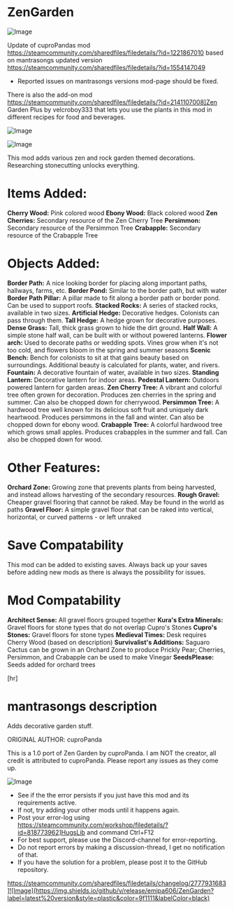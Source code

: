 # ZenGarden

![Image](https://i.imgur.com/buuPQel.png)

Update of cuproPandas mod
https://steamcommunity.com/sharedfiles/filedetails/?id=1221867010
based on mantrasongs updated version
https://steamcommunity.com/sharedfiles/filedetails/?id=1554147049

- Reported issues on mantrasongs versions mod-page should be fixed.

There is also the add-on mod https://steamcommunity.com/sharedfiles/filedetails/?id=2141107008]Zen Garden Plus by velcroboy333 that lets you use the plants in this mod in different recipes for food and beverages.

![Image](https://i.imgur.com/pufA0kM.png)

	
![Image](https://i.imgur.com/Z4GOv8H.png)

This mod adds various zen and rock garden themed decorations. Researching stonecutting unlocks everything.

# Items Added:

**Cherry Wood:** Pink colored wood
**Ebony Wood:** Black colored wood
**Zen Cherries:** Secondary resource of the Zen Cherry Tree
**Persimmon:** Secondary resource of the Persimmon Tree
**Crabapple:** Secondary resource of the Crabapple Tree

# Objects Added:

**Border Path:** A nice looking border for placing along important paths, hallways, farms, etc.
**Border Pond:** Similar to the border path, but with water
**Border Path Pillar:** A pillar made to fit along a border path or border pond. Can be used to support roofs.
**Stacked Rocks:** A series of stacked rocks, available in two sizes.
**Artificial Hedge:** Decorative hedges. Colonists can pass through them.
**Tall Hedge:** A hedge grown for decorative purposes.
**Dense Grass:** Tall, thick grass grown to hide the dirt ground.
**Half Wall:** A simple stone half wall, can be built with or without powered lanterns.
**Flower arch:** Used to decorate paths or wedding spots. Vines grow when it's not too cold, and flowers bloom in the spring and summer seasons
**Scenic Bench:** Bench for colonists to sit at that gains beauty based on surroundings. Additional beauty is calculated for plants, water, and rivers.
**Fountain:** A decorative fountain of water, available in two sizes.
**Standing Lantern:** Decorative lantern for indoor areas.
**Pedestal Lantern:** Outdoors powered lantern for garden areas.
**Zen Cherry Tree:** A vibrant and colorful tree often grown for decoration. Produces zen cherries in the spring and summer. Can also be chopped down for cherrywood.
**Persimmon Tree:** A hardwood tree well known for its delicious soft fruit and uniquely dark heartwood. Produces persimmons in the fall and winter. Can also be chopped down for ebony wood.
**Crabapple Tree:** A colorful hardwood tree which grows small apples. Produces crabapples in the summer and fall. Can also be chopped down for wood.

# Other Features:

**Orchard Zone:** Growing zone that prevents plants from being harvested, and instead allows harvesting of the secondary resources.
**Rough Gravel:** Cheaper gravel flooring that cannot be raked. May be found in the world as paths
**Gravel Floor:** A simple gravel floor that can be raked into vertical, horizontal, or curved patterns - or left unraked

# Save Compatability

This mod can be added to existing saves.
Always back up your saves before adding new mods as there is always the possibility for issues.

# Mod Compatability

**Architect Sense:** All gravel floors grouped together 
**Kura's Extra Minerals:** Gravel floors for stone types that do not overlap Cupro's Stones
**Cupro's Stones:** Gravel floors for stone types
**Medieval Times:** Desk requires Cherry Wood (based on description)
**Survivalist's Additions:** Saguaro Cactus can be grown in an Orchard Zone to produce Prickly Pear; Cherries, Persimmon, and Crabapple can be used to make Vinegar 
**SeedsPlease:** Seeds added for orchard trees 

[hr]
# mantrasongs description

Adds decorative garden stuff.

ORIGINAL AUTHOR: cuproPanda

This is a 1.0 port of Zen Garden by cuproPanda. I am NOT the creator, all credit is attributed to cuproPanda. Please report any issues as they come up.

![Image](https://i.imgur.com/PwoNOj4.png)



-  See if the the error persists if you just have this mod and its requirements active.
-  If not, try adding your other mods until it happens again.
-  Post your error-log using https://steamcommunity.com/workshop/filedetails/?id=818773962]HugsLib and command Ctrl+F12
-  For best support, please use the Discord-channel for error-reporting.
-  Do not report errors by making a discussion-thread, I get no notification of that.
-  If you have the solution for a problem, please post it to the GitHub repository.



https://steamcommunity.com/sharedfiles/filedetails/changelog/2777931683]![Image](https://img.shields.io/github/v/release/emipa606/ZenGarden?label=latest%20version&style=plastic&color=9f1111&labelColor=black)


